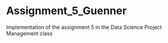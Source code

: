 # Assignment_5_Guenner
Implementation of the assignment 5 in the Data Science Project Management class

